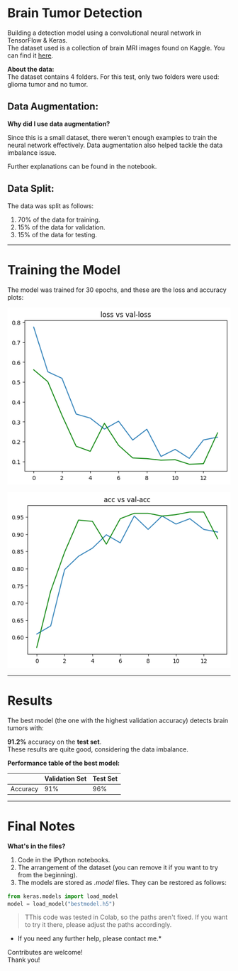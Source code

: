 # Brain Tumor Detection

Building a detection model using a convolutional neural network in TensorFlow & Keras.  
The dataset used is a collection of brain MRI images found on Kaggle. You can find it [here](https://www.kaggle.com/datasets/masoudnickparvar/brain-tumor-mri-dataset).

**About the data:**  
The dataset contains 4 folders. For this test, only two folders were used: glioma tumor and no tumor.

## Data Augmentation:

**Why did I use data augmentation?**

Since this is a small dataset, there weren’t enough examples to train the neural network effectively. Data augmentation also helped tackle the data imbalance issue.  

Further explanations can be found in the notebook.

## Data Split:

The data was split as follows:
1. 70% of the data for training.
2. 15% of the data for validation.
3. 15% of the data for testing.

---

# Training the Model

The model was trained for 30 epochs, and these are the loss and accuracy plots:

![Loss plot](loss.png)

![Accuracy plot](acc.png)

---

# Results

The best model (the one with the highest validation accuracy) detects brain tumors with:

**91.2%** accuracy on the **test set**.  
These results are quite good, considering the data imbalance.

**Performance table of the best model:**

|              | Validation Set | Test Set |
|--------------|----------------|----------|
| Accuracy    | 91%            | 96%      |

---

# Final Notes

**What's in the files?**
1. Code in the IPython notebooks.
2. The arrangement of the dataset (you can remove it if you want to try from the beginning).
3. The models are stored as *.model* files. They can be restored as follows:

```python
from keras.models import load_model
model = load_model("bestmodel.h5")
```

> TThis code was tested in Colab, so the paths aren't fixed. If you want to try it there, please adjust the paths accordingly.<br>
* If you need any further help, please contact me.*


Contributes are welcome!
<br>Thank you!


